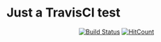 # Just a TravisCI test

<div align="center">

[![Build Status](https://travis-ci.org/artkirienko/just_a_travis_ci_test.svg?branch=master)](https://travis-ci.org/artkirienko/just_a_travis_ci_test)
[![HitCount](http://hits.dwyl.io/artkirienko/just_a_travis_ci_test.svg)](http://hits.dwyl.io/artkirienko/just_a_travis_ci_test)

</div>
